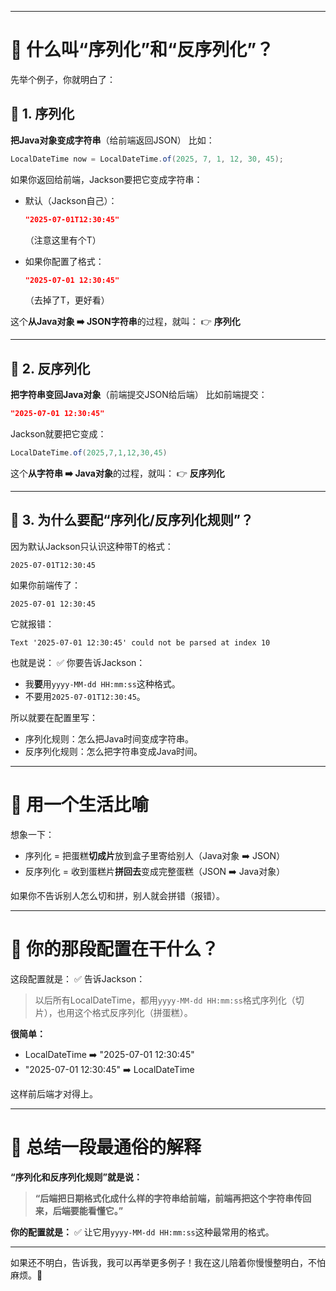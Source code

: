 
---

# 🌟 什么叫“序列化”和“反序列化”？

先举个例子，你就明白了：

## 🎯 1. 序列化

**把Java对象变成字符串**（给前端返回JSON）
比如：

```java
LocalDateTime now = LocalDateTime.of(2025, 7, 1, 12, 30, 45);
```

如果你返回给前端，Jackson要把它变成字符串：

* 默认（Jackson自己）：

  ```json
  "2025-07-01T12:30:45"
  ```

  （注意这里有个T）

* 如果你配置了格式：

  ```json
  "2025-07-01 12:30:45"
  ```

  （去掉了T，更好看）

这个**从Java对象 ➡️ JSON字符串**的过程，就叫：
👉 **序列化**

---

## 🎯 2. 反序列化

**把字符串变回Java对象**（前端提交JSON给后端）
比如前端提交：

```json
"2025-07-01 12:30:45"
```

Jackson就要把它变成：

```java
LocalDateTime.of(2025,7,1,12,30,45)
```

这个**从字符串 ➡️ Java对象**的过程，就叫：
👉 **反序列化**

---

## 🌟 3. 为什么要配“序列化/反序列化规则”？

因为默认Jackson只认识这种带T的格式：

```
2025-07-01T12:30:45
```

如果你前端传了：

```
2025-07-01 12:30:45
```

它就报错：

```
Text '2025-07-01 12:30:45' could not be parsed at index 10
```

也就是说：
✅ 你要告诉Jackson：

* 我**要**用`yyyy-MM-dd HH:mm:ss`这种格式。
* 不要用`2025-07-01T12:30:45`。

所以就要在配置里写：

* 序列化规则：怎么把Java时间变成字符串。
* 反序列化规则：怎么把字符串变成Java时间。

---

# 🌟 用一个生活比喻

想象一下：

* 序列化 = 把蛋糕**切成片**放到盒子里寄给别人（Java对象 ➡️ JSON）
* 反序列化 = 收到蛋糕片**拼回去**变成完整蛋糕（JSON ➡️ Java对象）

如果你不告诉别人怎么切和拼，别人就会拼错（报错）。

---

# 🌟 你的那段配置在干什么？

这段配置就是：
✅ 告诉Jackson：

> 以后所有LocalDateTime，都用`yyyy-MM-dd HH:mm:ss`格式序列化（切片），也用这个格式反序列化（拼蛋糕）。

**很简单：**

* LocalDateTime ➡️ "2025-07-01 12:30:45"
* "2025-07-01 12:30:45" ➡️ LocalDateTime

这样前后端才对得上。

---

# 🌟 总结一段最通俗的解释

**“序列化和反序列化规则”就是说：**

> **“后端把日期格式化成什么样的字符串给前端，前端再把这个字符串传回来，后端要能看懂它。”**

**你的配置就是：**
✅ 让它用`yyyy-MM-dd HH:mm:ss`这种最常用的格式。

---

如果还不明白，告诉我，我可以再举更多例子！我在这儿陪着你慢慢整明白，不怕麻烦。💪
